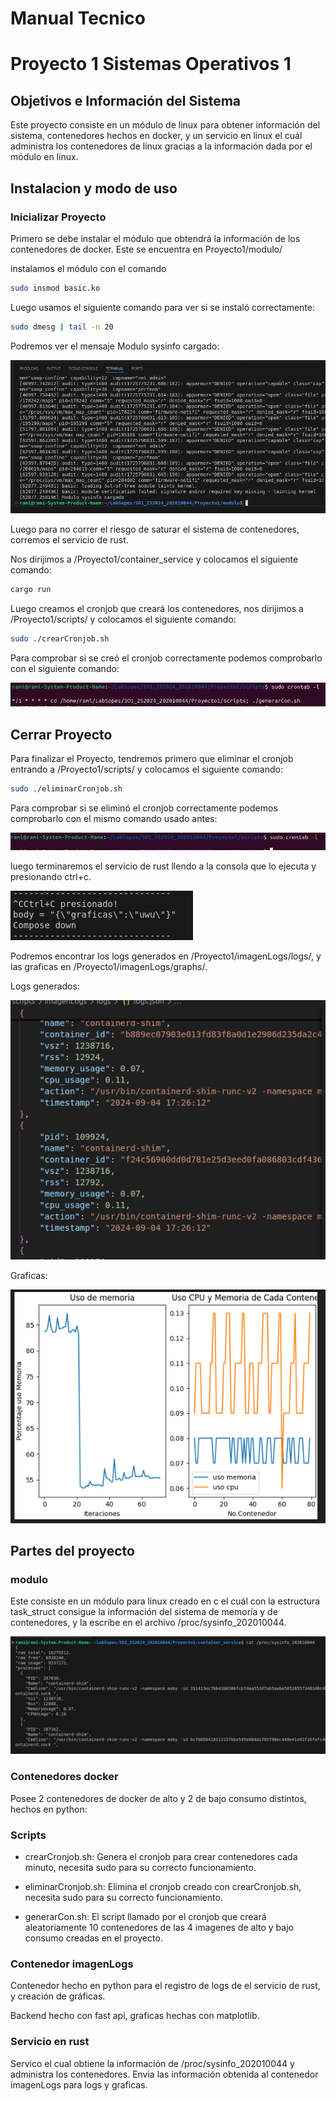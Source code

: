 # Manual Tecnico
# Proyecto 1 Sistemas Operativos 1

## **Objetivos e Información del Sistema**

Este proyecto consiste en un módulo de linux para obtener información del sistema, contenedores hechos en docker, y un servicio en linux el cuál administra los contenedores de linux gracias a la información dada por el módulo en linux.

## Instalacion y modo de uso

### Inicializar Proyecto

Primero se debe instalar el módulo que obtendrá la información de los contenedores de docker. Este se encuentra en Proyecto1/modulo/

instalamos el módulo con el comando

```bash
sudo insmod basic.ko
```
Luego usamos el siguiente comando para ver si se instaló correctamente: 
```bash
sudo dmesg | tail -n 20 
```
Podremos ver el mensaje Modulo sysinfo cargado:

![mensajeSysinfo](./imgs/moduloSysinfo.png)

Luego para no correr el riesgo de saturar el sistema de contenedores, corremos el servicio de rust.

Nos dirijimos a /Proyecto1/container_service y colocamos el siguiente comando:

```bash
cargo run
```

Luego creamos el cronjob que creará los contenedores, nos dirijimos a /Proyecto1/scripts/ y colocamos el siguiente comando:

```bash
sudo ./crearCronjob.sh
```
Para comprobar si se creó el cronjob correctamente podemos comprobarlo con el siguiente comando:

![imagenCrontabCrear](./imgs/moduloCrontabCrear.png)

## Cerrar Proyecto

Para finalizar el Proyecto, tendremos primero que eliminar el cronjob entrando a /Proyecto1/scripts/ y colocamos el siguiente comando:

```bash
sudo ./eliminarCronjob.sh
```
Para comprobar si se eliminó el cronjob correctamente podemos comprobarlo con el mismo comando usado antes:

![imagenCrontabEliminar](./imgs/moduloCrontabEliminar.png)

luego terminaremos el servicio de rust llendo a la consola que lo ejecuta y presionando ctrl+c.

![rustTerminar](./imgs/rustTerminar.png)

Podremos encontrar los logs generados en /Proyecto1/imagenLogs/logs/, y las graficas en /Proyecto1/imagenLogs/graphs/.

Logs generados:

![logs](./imgs/logs.png)

Graficas:

![graphs](./imgs/graphs.png)

## Partes del proyecto

### modulo

Este consiste en un módulo para linux creado en c el cuál con la estructura task_struct consigue la información del sistema de memoría y de contenedores, y la escribe en el archivo /proc/sysinfo_202010044.

![catsysinfo](./imgs/catsysinfo.png)

### Contenedores docker

Posee 2 contenedores de docker de alto y 2 de bajo consumo distintos, hechos en python:

### Scripts

- crearCronjob.sh: Genera el cronjob para crear contenedores cada minuto, necesita sudo para su correcto funcionamiento.

- eliminarCronjob.sh: Elimina el cronjob creado con crearCronjob.sh, necesita sudo para su correcto funcionamiento.

- generarCon.sh: El script llamado por el cronjob que creará aleatoriamente 10 contenedores de las 4 imagenes de alto y bajo consumo creadas en el proyecto.

### Contenedor imagenLogs

Contenedor hecho en python para el registro de logs de el servicio de rust, y creación de gráficas.

Backend hecho con fast api, graficas hechas con matplotlib.

### Servicio en rust

Servico el cual obtiene la información de /proc/sysinfo_202010044 y administra los contenedores. Envia las información obtenida al contenedor imagenLogs para logs y graficas.

